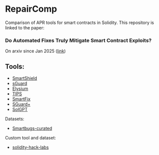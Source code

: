 # RepairComp
Comparison of APR tools for smart contracts in Solidity.
This repository is linked to the paper:

### Do Automated Fixes Truly Mitigate Smart Contract Exploits?
On arxiv since Jan 2025 ([link](https://arxiv.org/abs/2501.04600))



## Tools:
- [SmartShield](https://github.com/ASSERT-KTH/SmartShield)
- [sGuard](https://github.com/ASSERT-KTH/sGuard)
- [Elysium](https://github.com/ASSERT-KTH/Elysium)
- [TIPS](https://github.com/ASSERT-KTH/TIPS)
- [SmartFix](https://github.com/ASSERT-KTH/SmartFix-Artifact)
- [SGuard+](https://github.com/ASSERT-KTH/sGuardPlus)
- [SolGPT](https://github.com/ASSERT-KTH/solgpt)


Datasets:
- [Smartbugs-curated](https://github.com/ASSERT-KTH/smartbugs-curated)

Custom tool and dataset:
- [solidity-hack-labs](https://github.com/ASSERT-KTH/solidity-hack-labs)
